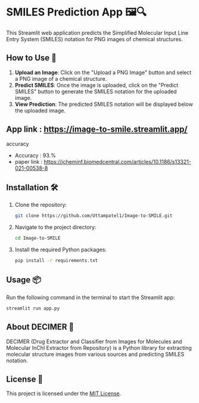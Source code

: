 
# SMILES Prediction App 🖼️🔍

This Streamlit web application predicts the Simplified Molecular Input Line Entry System (SMILES) notation for PNG images of chemical structures.

## How to Use 🚀

1. **Upload an Image**: Click on the "Upload a PNG Image" button and select a PNG image of a chemical structure.
2. **Predict SMILES**: Once the image is uploaded, click on the "Predict SMILES" button to generate the SMILES notation for the uploaded image.
3. **View Prediction**: The predicted SMILES notation will be displayed below the uploaded image.

## App link : https://image-to-smile.streamlit.app/
accuracy
- Accuracy : 93.%
- paper link : https://jcheminf.biomedcentral.com/articles/10.1186/s13321-021-00538-8

## Installation 🛠️

1. Clone the repository:

    ```bash
    git clone https://github.com/Uttampatel1/Image-to-SMILE.git
    ```

2. Navigate to the project directory:

    ```bash
    cd Image-to-SMILE
    ```

3. Install the required Python packages:

    ```bash
    pip install -r requirements.txt
    ```

## Usage 📦

Run the following command in the terminal to start the Streamlit app:

```bash
streamlit run app.py
```

## About DECIMER 🧪

DECIMER (Drug Extractor and Classifier from Images for Molecules and Molecular InChI Extractor from Repository) is a Python library for extracting molecular structure images from various sources and predicting SMILES notation.

## License 📝

This project is licensed under the [MIT License](LICENSE).

